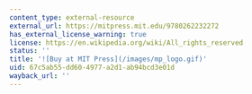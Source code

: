 ```yaml
---
content_type: external-resource
external_url: https://mitpress.mit.edu/9780262232272
has_external_license_warning: true
license: https://en.wikipedia.org/wiki/All_rights_reserved
status: ''
title: '![Buy at MIT Press](/images/mp_logo.gif)'
uid: 67c5ab55-dd60-4977-a2d1-ab94bcd3e01d
wayback_url: ''
---
```

